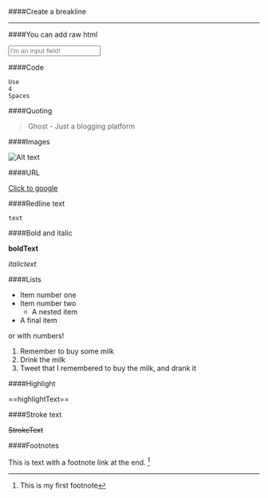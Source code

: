 ####Create a breakline

--- 

####You can add raw html

<input type="text" placeholder="I'm an input field!" />

####Code 

    Use
    4
    Spaces

####Quoting

> Ghost - Just a blogging platform

####Images

![Alt text](http://urlToImg.com)

####URL

[Click to google](http://google.com)

####Redline text

`text`

####Bold and italic 

**boldText**

*italictext*



####Lists

* Item number one
* Item number two
    * A nested item
* A final item

or with numbers!

1. Remember to buy some milk
2. Drink the milk
3. Tweet that I remembered to buy the milk, and drank it

####Highlight

==highlightText==

####Stroke text

~~StrokeText~~

####Footnotes

This is text with a footnote link at the end. [^1]

[^1]: This is my first footnote
[^n]: Visit http://ghost.org
[^n]: A final footnote